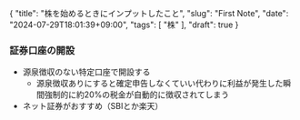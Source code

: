 {
    "title": "株を始めるときにインプットしたこと",
    "slug": "First Note",
    "date": "2024-07-29T18:01:39+09:00",
    "tags": [
        "株"
    ],
    "draft": true
}

### 証券口座の開設

- 源泉徴収のない特定口座で開設する
  - 源泉徴収ありにすると確定申告しなくていい代わりに利益が発生した瞬間強制的に約20%の税金が自動的に徴収されてしまう
- ネット証券がおすすめ（SBIとか楽天）

